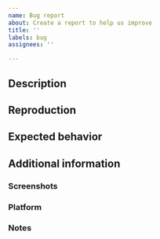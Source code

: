```yaml
---
name: Bug report
about: Create a report to help us improve
title: ''
labels: bug
assignees: ''

---
```


## Description

<!-- A clear and concise description of what the bug is.-->

## Reproduction

<!-- Steps to reproduce the behavior:
1. Go to '...'
2. Click on '....'
3. Scroll down to '....'
4. See error -->

## Expected behavior

<!-- A clear and concise description of what you expected to happen. -->

## Additional information

### Screenshots

<!-- If applicable, add screenshots to help explain your problem. -->

### Platform

<!--
**Desktop (please complete the following information):**
 - OS: [e.g. iOS]
 - Browser [e.g. chrome, safari]
 - Version [e.g. 22]

**Smartphone (please complete the following information):**
 - Device: [e.g. iPhone6]
 - OS: [e.g. iOS8.1]
 - Browser [e.g. stock browser, safari]
 - Version [e.g. 22]
-->

### Notes
